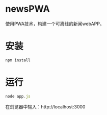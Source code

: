 # newsPWA
使用PWA技术，构建一个可离线的新闻webAPP。

# 安装
```js
npm install 
```
# 运行
```js
node app.js
```
在浏览器中输入：http://localhost:3000
